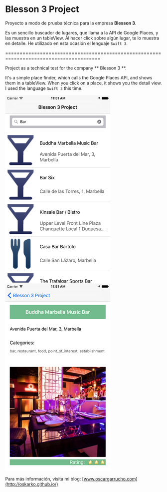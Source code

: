 # Blesson 3 Project #

Proyecto a modo de prueba técnica para la empresa **Blesson 3**. 

Es un sencillo buscador de lugares, que llama a la API de Google Places, y las muestra en un tableView. Al hacer click sobre algún lugar, te lo muestra en detalle. He utilizado en esta ocasión el lenguaje `Swift 3`.


=======================================================================================

Project as a technical test for the company ** Blesson 3 **.

It's a simple place finder, which calls the Google Places API, and shows them in a tableView. When you click on a place, it shows you the detail view. I used the language `Swift 3` this time.

![alt tag1](img/img_1.png)
![alt tag2](img/img_2.png)


Para más información, visita mi blog: [www.oscargarrucho.com](http://oskarko.github.io/)